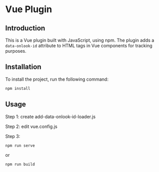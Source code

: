 # Vue Plugin

## Introduction

This is a Vue plugin built with JavaScript, using npm. The plugin adds a `data-onlook-id` attribute to HTML tags in Vue components for tracking purposes.

## Installation

To install the project, run the following command:

```sh
npm install
```

## Usage

Step 1: create add-data-onlook-id-loader.js

Step 2: edit vue.config.js

Step 3:

```sh
npm run serve
```
or 
```sh
npm run build
```


